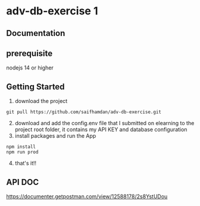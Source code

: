 # adv-db-exercise 1


## Documentation

## prerequisite
nodejs 14 or higher

## Getting Started

1. download the project 
```
git pull https://github.com/saifhamdan/adv-db-exercise.git
```
2. download and add the config.env file that I submitted on elearning to the project root folder, it contains my API KEY and database configuration      
3. install packages and run the App
```
npm install
npm run prod 
```
4. that's it!!

## API DOC
https://documenter.getpostman.com/view/12588178/2s8YstUDou



